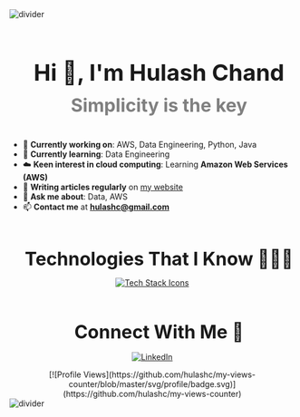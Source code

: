 <!--horizontal divider (gradient)-->
<img src="https://user-images.githubusercontent.com/73097560/115834477-dbab4500-a447-11eb-908a-139a6edaec5c.gif" alt="divider"/>

<!--h1 without bottom border-->
<div id="user-content-toc">
  <ul align="center">
    <summary><h1 style="display: inline-block; font-size: 2.5rem; margin-bottom: 0;">Hi 👋, I'm Hulash Chand</h1></summary>
  </ul>
</div>

<!--h2 without bottom border-->
<div id="user-content-toc">
  <ul align="center">
    <summary><h2 style="display: inline-block; font-size: 2rem; color: #808080; margin-top: 0;">Simplicity is the key</h2></summary>
  </ul>
</div>

<!-- Intro Section Start -->
- 🔭 **Currently working on**: AWS, Data Engineering, Python, Java  
- 🌱 **Currently learning**: Data Engineering  
- ☁️ **Keen interest in cloud computing**: Learning **Amazon Web Services (AWS)**  
- 📝 **Writing articles regularly** on [my website](https://www.hulashchand.com/)  
- 💬 **Ask me about**: Data, AWS  
- 📫 **Contact me** at **hulashc@gmail.com**  
<!-- Intro Section End -->

<!-- Technologies That I Know Section Start -->
<div id="user-content-toc">
  <ul align="center">
    <summary><h2 style="display: inline-block; font-size: 2rem; margin-bottom: 0;">Technologies That I Know 👨🏻‍💻</h2></summary>
  </ul>
</div>

<!-- Tech Stack Icons -->
<p align="center">
  <a href="https://skillicons.dev">
    <img src="https://skillicons.dev/icons?i=git,aws,cpp,css,discord,docker,postgres,prisma,pug,dynamodb,express,figma,firebase,redis,github,html,java,js,linux,md,materialui,nginx,mongodb,mysql,nextjs,nodejs,postman,py,react,redux,tailwind,ts,vscode,kubernetes&perline=14" alt="Tech Stack Icons" />
  </a>
</p>
<!-- Technologies Section End -->

<!-- Connect With Me Section Start -->
<div id="user-content-toc">
  <ul align="center">
    <summary><h2 style="display: inline-block; font-size: 2rem; margin-bottom: 0;">Connect With Me 🤝</h2></summary>
  </ul>
</div>

<!-- Social Icons -->
<p align="center">
<a href="https://www.linkedin.com/in/hulashchand" target="_blank">
  <img align="center" src="https://user-images.githubusercontent.com/88904952/234979284-68c11d7f-1acc-4f0c-ac78-044e1037d7b0.png" alt="LinkedIn" height="50" width="50" />
</a>
</p>
<!-- Connect Section End -->

<!-- Profile Visit Count -->
<div align="center">
  [![Profile Views](https://github.com/hulashc/my-views-counter/blob/master/svg/profile/badge.svg)](https://github.com/hulashc/my-views-counter)
</div>

<!--horizontal divider (gradient)-->
<img src="https://user-images.githubusercontent.com/73097560/115834477-dbab4500-a447-11eb-908a-139a6edaec5c.gif" alt="divider"/>
